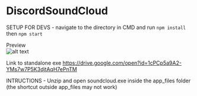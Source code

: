# DiscordSoundCloud
SETUP FOR DEVS - navigate to the directory in CMD and run 
```npm install```
then
```npm start```
 
Preview                                            
![alt text](https://i.imgur.com/ISYXzh0.png)

Link to standalone exe 
https://drive.google.com/open?id=1cPCp5a9A2-YMs7w7P5K3djtAqH7ePnTM

INTRUCTIONS - Unzip and open soundcloud.exe inside the app_files folder (the shortcut outside app_files may not work)
